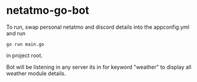 # netatmo-go-bot

To run, swap personal netatmo and discord details into the appconfig.yml and run 

```
go run main.go
```

in project root.



Bot will be listening in any server its in for keyword "weather" to display all weather module details.
